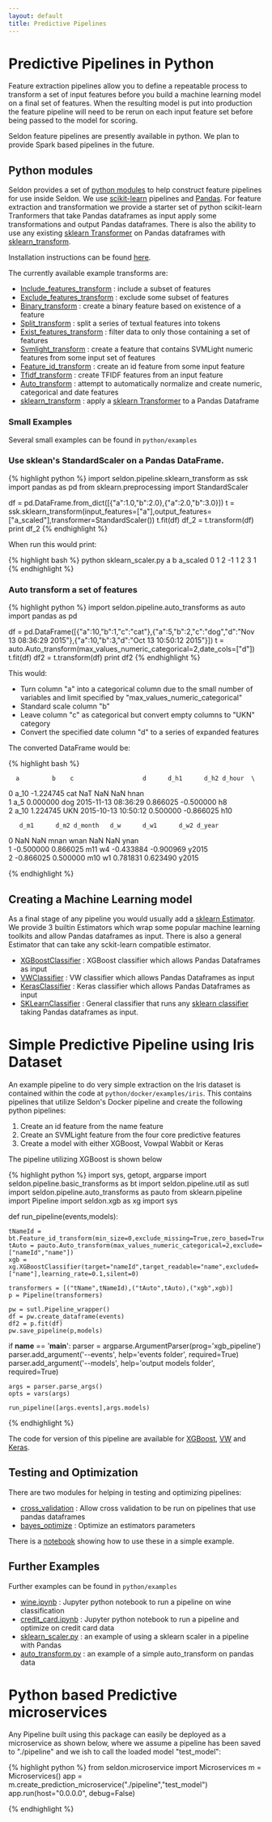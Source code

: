 ```yaml
---
layout: default
title: Predictive Pipelines
---
```


# Predictive Pipelines in Python
Feature extraction pipelines allow you to define a repeatable process to transform a set of input features before you build a machine learning model on a final set of features. When the resulting model is put into production the feature pipeline will need to be rerun on each input feature set before being passed to the model for scoring.

Seldon feature pipelines are presently available in python. We plan to provide Spark based pipelines in the future.

## Python modules
Seldon provides a set of [python modules](python-package.html) to help construct feature pipelines for use inside Seldon. We use [scikit-learn](http://scikit-learn.org/stable/) pipelines and [Pandas](http://pandas.pydata.org/). For feature extraction and transformation we provide a starter set of python scikit-learn Tranformers that take Pandas dataframes as input apply some transformations and output Pandas dataframes. There is also the ability to use any existing [sklearn Transformer](http://scikit-learn.org/stable/data_transforms.html) on Pandas dataframes with [sklearn_transform](python/seldon.pipeline.html#module-seldon.pipeline.sklearn_transform).

Installation instructions can be found [here](python-package.html).

The currently available example transforms are:

 * [Include_features_transform](python/modules/seldon/pipeline/basic_transforms.html#Include_features_transform) : include a subset of features
 * [Exclude_features_transform](python/modules/seldon/pipeline/basic_transforms.html#Exclude_features_transform) : exclude some subset of features
 * [Binary_transform](python/modules/seldon/pipeline/basic_transforms.html#Binary_transform) : create a binary feature based on existence of a feature
 * [Split_transform](python/modules/seldon/pipeline/basic_transforms.html#Split_transform) : split a series of textual features into tokens
 * [Exist_features_transform](python/modules/seldon/pipeline/basic_transforms.html#Exist_features_transform) : filter data to only those containing a set of features
 * [Svmlight_transform](python/modules/seldon/pipeline/basic_transforms.html#Svmlight_transform) : create a feature that contains SVMLight numeric features from some input set of features
 * [Feature_id_transform](python/modules/seldon/pipeline/basic_transforms.html#Feature_id_transform) : create an id feature from some input feature
 * [Tfidf_transform](python/seldon.pipeline.html#module-seldon.pipeline.tfidf_transform) : create TFIDF features from an input feature
 * [Auto_transform](python/seldon.pipeline.html#module-seldon.pipeline.auto_transforms) : attempt to automatically normalize and create numeric, categorical and date features
 * [sklearn_transform](python/seldon.pipeline.html#module-seldon.pipeline.sklearn_transform) : apply a [sklearn Transformer](http://scikit-learn.org/stable/data_transforms.html) to a Pandas Dataframe

### Small Examples

Several small examples can be found in `python/examples`

### Use sklean's StandardScaler on a Pandas DataFrame.

{% highlight python %}
import seldon.pipeline.sklearn_transform as ssk
import pandas as pd
from sklearn.preprocessing import StandardScaler

df = pd.DataFrame.from_dict([{"a":1.0,"b":2.0},{"a":2.0,"b":3.0}])
t = ssk.sklearn_transform(input_features=["a"],output_features=["a_scaled"],transformer=StandardScaler())
t.fit(df)
df_2 = t.transform(df)
print df_2
{% endhighlight %}

When run this would print:

{% highlight bash %}
python sklearn_scaler.py 
   a  b  a_scaled
0  1  2        -1
1  2  3         1
{% endhighlight %}

### Auto transform a set of features

{% highlight python %}
import seldon.pipeline.auto_transforms as auto
import pandas as pd

df = pd.DataFrame([{"a":10,"b":1,"c":"cat"},{"a":5,"b":2,"c":"dog","d":"Nov 13 08:36:29 2015"},{"a":10,"b":3,"d":"Oct 13 10:50:12 2015"}])
t = auto.Auto_transform(max_values_numeric_categorical=2,date_cols=["d"])
t.fit(df)
df2 = t.transform(df)
print df2
{% endhighlight %}

 This would:

 * Turn column "a" into a categorical column due to the small number of variables and limit specified by "max_values_numeric_categorical"
 * Standard scale column "b"
 * Leave column "c" as categorical but convert empty columns to "UKN" category
 * Convert the specified date column "d" to a series of expanded features

 The converted DataFrame would be:

{% highlight bash %}

      a         b    c                   d      d_h1      d_h2 d_hour  \
0  a_10 -1.224745  cat                 NaT       NaN       NaN   hnan   
1   a_5  0.000000  dog 2015-11-13 08:36:29  0.866025 -0.500000     h8   
2  a_10  1.224745  UKN 2015-10-13 10:50:12  0.500000 -0.866025    h10   

       d_m1      d_m2 d_month   d_w      d_w1      d_w2 d_year  
0       NaN       NaN    mnan  wnan       NaN       NaN   ynan  
1 -0.500000  0.866025     m11    w4 -0.433884 -0.900969  y2015  
2 -0.866025  0.500000     m10    w1  0.781831  0.623490  y2015

{% endhighlight %}

## Creating a Machine Learning model
As a final stage of any pipeline you would usually add a [sklearn Estimator](http://scikit-learn.org/stable/modules/generated/sklearn.base.BaseEstimator.html). We provide 3 builtin Estimators which wrap some popular machine learning toolkits and allow Pandas dataframes as input. There is also a general Estimator that can take any sckit-learn compatible estimator.

 * [XGBoostClassifier](python/seldon.html#module-seldon.xgb) : XGBoost classifier which allows Pandas Dataframes as input
 * [VWClassifier](python/seldon.html#module-seldon.vw) : VW classifier which allows Pandas Dataframes as input
 * [KerasClassifier](python/seldon.html#module-seldon.keras) : Keras classifier which allows Pandas Dataframes as input
 * [SKLearnClassifier](python/seldon.html#module-seldon.sklearn_estimator) : General classifier that runs any [sklearn classifier](http://scikit-learn.org/stable/supervised_learning.html) taking Pandas dataframes as input.

# Simple Predictive Pipeline using Iris Dataset
An example pipeline to do very simple extraction on the Iris dataset is contained within the code at `python/docker/examples/iris`. This contains pipelines that utilize Seldon's Docker pipeline and create the following python pipelines:

 1. Create an id feature from the name feature
 1. Create an SVMLight feature from the four core predictive features
 1. Create a model with either XGBoost, Vowpal Wabbit or Keras

The pipeline utilizing XGBoost is shown below

{% highlight python %}
import sys, getopt, argparse
import seldon.pipeline.basic_transforms as bt
import seldon.pipeline.util as sutl
import seldon.pipeline.auto_transforms as pauto
from sklearn.pipeline import Pipeline
import seldon.xgb as xg
import sys

def run_pipeline(events,models):

    tNameId = bt.Feature_id_transform(min_size=0,exclude_missing=True,zero_based=True,input_feature="name",output_feature="nameId")
    tAuto = pauto.Auto_transform(max_values_numeric_categorical=2,exclude=["nameId","name"])
    xgb = xg.XGBoostClassifier(target="nameId",target_readable="name",excluded=["name"],learning_rate=0.1,silent=0)

    transformers = [("tName",tNameId),("tAuto",tAuto),("xgb",xgb)]
    p = Pipeline(transformers)

    pw = sutl.Pipeline_wrapper()
    df = pw.create_dataframe(events)
    df2 = p.fit(df)
    pw.save_pipeline(p,models)


if __name__ == '__main__':
    parser = argparse.ArgumentParser(prog='xgb_pipeline')
    parser.add_argument('--events', help='events folder', required=True)
    parser.add_argument('--models', help='output models folder', required=True)

    args = parser.parse_args()
    opts = vars(args)

    run_pipeline([args.events],args.models)
{% endhighlight %}

The code for version of this pipeline are available for [XGBoost](https://github.com/SeldonIO/seldon-server/blob/master/docker/examples/iris/xgboost/xgb_pipeline.py), [VW](https://github.com/SeldonIO/seldon-server/blob/master/docker/examples/iris/xgboost/vw_pipeline.py) and [Keras](https://github.com/SeldonIO/seldon-server/blob/master/docker/examples/iris/xgboost/keras_pipeline.py).

## Testing and Optimization

There are two modules for helping in testing and optimizing pipelines:

 * [cross_validation](python/seldon.pipeline.html#module-seldon.pipeline.cross_validation) : Allow cross validation to be run on pipelines that use pandas dataframes
 * [bayes_optimize](python/seldon.pipeline.html#module-seldon.pipeline.bayes_optimize) : Optimize an estimators parameters

There is a [notebook](https://github.com/SeldonIO/seldon-server/blob/master/python/examples/credit_card.ipynb) showing how to use these in a simple example.


## Further Examples

Further examples can be found in ```python/examples```

 * [wine.ipynb](https://github.com/SeldonIO/seldon-server/blob/master/python/examples/wine.ipynb) : Jupyter python notebook to run a pipeline on wine classification
 * [credit_card.ipynb](https://github.com/SeldonIO/seldon-server/blob/master/python/examples/credit_card.ipynb) : Jupyter python notebook to run a pipeline and optimize on credit card data
 * [sklearn_scaler.py](https://github.com/SeldonIO/seldon-server/blob/master/python/examples/sklearn_scaler.py) : an example of using a sklearn scaler in a pipeline with Pandas
 * [auto_transform.py](https://github.com/SeldonIO/seldon-server/blob/master/python/examples/auto_transform.py) : an example of a simple auto_transform on pandas data


# Python based Predictive microservices<a name="microservice"></a>

Any Pipeline built using this package can easily be deployed as a microservice as shown below, where we assume a pipeline has been saved to "./pipeline" and we ish to call the loaded model "test_model":

{% highlight python %} 
from seldon.microservice import Microservices
m = Microservices()
app = m.create_prediction_microservice("./pipeline","test_model")
app.run(host="0.0.0.0", debug=False)

{% endhighlight %}





